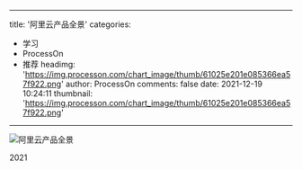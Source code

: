 
---
title: '阿里云产品全景'
categories: 
 - 学习
 - ProcessOn
 - 推荐
headimg: 'https://img.processon.com/chart_image/thumb/61025e201e085366ea57f922.png'
author: ProcessOn
comments: false
date: 2021-12-19 10:24:11
thumbnail: 'https://img.processon.com/chart_image/thumb/61025e201e085366ea57f922.png'
---

<div>   
<img class="thumb" alt="阿里云产品全景" src="https://img.processon.com/chart_image/thumb/61025e201e085366ea57f922.png" referrerpolicy="no-referrer">
<p>2021</p>  
</div>
            